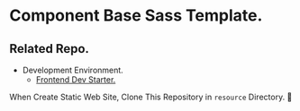 # Component Base Sass Template.  
## Related Repo.  
- Development Environment.  
  - [Frontend Dev Starter.](https://github.com/kojiyamauchi/frontend-dev-starter)  

When Create Static Web Site, Clone This Repository in `resource` Directory. 🔨
